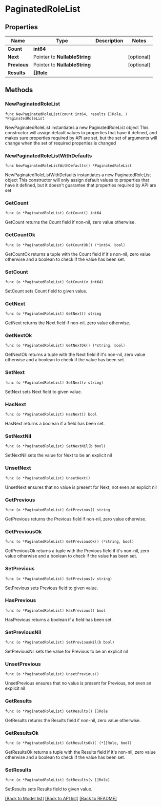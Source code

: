# PaginatedRoleList

## Properties

Name | Type | Description | Notes
------------ | ------------- | ------------- | -------------
**Count** | **int64** |  | 
**Next** | Pointer to **NullableString** |  | [optional] 
**Previous** | Pointer to **NullableString** |  | [optional] 
**Results** | [**[]Role**](Role.md) |  | 

## Methods

### NewPaginatedRoleList

`func NewPaginatedRoleList(count int64, results []Role, ) *PaginatedRoleList`

NewPaginatedRoleList instantiates a new PaginatedRoleList object
This constructor will assign default values to properties that have it defined,
and makes sure properties required by API are set, but the set of arguments
will change when the set of required properties is changed

### NewPaginatedRoleListWithDefaults

`func NewPaginatedRoleListWithDefaults() *PaginatedRoleList`

NewPaginatedRoleListWithDefaults instantiates a new PaginatedRoleList object
This constructor will only assign default values to properties that have it defined,
but it doesn't guarantee that properties required by API are set

### GetCount

`func (o *PaginatedRoleList) GetCount() int64`

GetCount returns the Count field if non-nil, zero value otherwise.

### GetCountOk

`func (o *PaginatedRoleList) GetCountOk() (*int64, bool)`

GetCountOk returns a tuple with the Count field if it's non-nil, zero value otherwise
and a boolean to check if the value has been set.

### SetCount

`func (o *PaginatedRoleList) SetCount(v int64)`

SetCount sets Count field to given value.


### GetNext

`func (o *PaginatedRoleList) GetNext() string`

GetNext returns the Next field if non-nil, zero value otherwise.

### GetNextOk

`func (o *PaginatedRoleList) GetNextOk() (*string, bool)`

GetNextOk returns a tuple with the Next field if it's non-nil, zero value otherwise
and a boolean to check if the value has been set.

### SetNext

`func (o *PaginatedRoleList) SetNext(v string)`

SetNext sets Next field to given value.

### HasNext

`func (o *PaginatedRoleList) HasNext() bool`

HasNext returns a boolean if a field has been set.

### SetNextNil

`func (o *PaginatedRoleList) SetNextNil(b bool)`

 SetNextNil sets the value for Next to be an explicit nil

### UnsetNext
`func (o *PaginatedRoleList) UnsetNext()`

UnsetNext ensures that no value is present for Next, not even an explicit nil
### GetPrevious

`func (o *PaginatedRoleList) GetPrevious() string`

GetPrevious returns the Previous field if non-nil, zero value otherwise.

### GetPreviousOk

`func (o *PaginatedRoleList) GetPreviousOk() (*string, bool)`

GetPreviousOk returns a tuple with the Previous field if it's non-nil, zero value otherwise
and a boolean to check if the value has been set.

### SetPrevious

`func (o *PaginatedRoleList) SetPrevious(v string)`

SetPrevious sets Previous field to given value.

### HasPrevious

`func (o *PaginatedRoleList) HasPrevious() bool`

HasPrevious returns a boolean if a field has been set.

### SetPreviousNil

`func (o *PaginatedRoleList) SetPreviousNil(b bool)`

 SetPreviousNil sets the value for Previous to be an explicit nil

### UnsetPrevious
`func (o *PaginatedRoleList) UnsetPrevious()`

UnsetPrevious ensures that no value is present for Previous, not even an explicit nil
### GetResults

`func (o *PaginatedRoleList) GetResults() []Role`

GetResults returns the Results field if non-nil, zero value otherwise.

### GetResultsOk

`func (o *PaginatedRoleList) GetResultsOk() (*[]Role, bool)`

GetResultsOk returns a tuple with the Results field if it's non-nil, zero value otherwise
and a boolean to check if the value has been set.

### SetResults

`func (o *PaginatedRoleList) SetResults(v []Role)`

SetResults sets Results field to given value.



[[Back to Model list]](../README.md#documentation-for-models) [[Back to API list]](../README.md#documentation-for-api-endpoints) [[Back to README]](../README.md)


